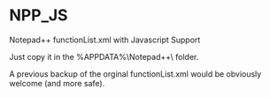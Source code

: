 # NPP_JS
Notepad++ functionList.xml with Javascript Support

Just copy it in the  %APPDATA%\Notepad++\ folder.

A previous backup of the orginal functionList.xml would be obviously welcome (and more safe).
